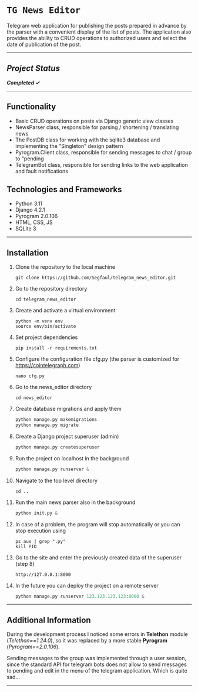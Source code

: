 # `TG News Editor`

Telegram web application for publishing the posts prepared in advance by the parser with a convenient display of the list of posts. The application also provides the ability to CRUD operations to authorized users and select the date of publication of the post.

___

## *Project Status*

***Completed &#10003;***
___
## Functionality
- Basic CRUD operations on posts via Django generic view classes
- NewsParser class, responsible for parsing / shortening / translating news
- The PostDB class for working with the sqlite3 database and implementing the "Singleton" design pattern
- Pyrogram.Client class, responsible for sending messages to chat / group to "pending
- TelegramBot class, responsible for sending links to the web application and fault notifications

## Technologies and Frameworks
- Python 3.11 
- Django 4.2.1
- Pyrogram 2.0.106
- HTML, CSS, JS
- SQLite 3
___

## Installation

1. Clone the repository to the local machine

    ```shell
    git clone https://github.com/Segfaul/telegram_news_editor.git
    ```

2. Go to the repository directory

    ```shell
    cd telegram_news_editor
    ```

3. Create and activate a virtual environment

    ```shell
    python -m venv env
    source env/bin/activate
    ```

4. Set project dependencies

    ```shell
    pip install -r requirements.txt
    ```

5. Configure the configuration file cfg.py (the parser is customized for https://cointelegraph.com)

    ```shell
    nano cfg.py
    ```

6. Go to the news_editor directory

    ```
    cd news_editor
    ```

7. Create database migrations and apply them

    ```python
    python manage.py makemigrations
    python manage.py migrate
    ```

8. Create a Django project superuser (admin)

    ```python
    python manage.py createsuperuser
    ```

9. Run the project on localhost in the background

    ```python
    python manage.py runserver &
    ```

10. Navigate to the top level directory

    ```shell
    cd ..
    ```

11. Run the main news parser also in the background

    ```python
    python init.py &
    ```

12. In case of a problem, the program will stop automatically or you can stop execution using

    ```shell
    ps aux | grep ".py"
    kill PID
    ```

13. Go to the site and enter the previously created data of the superuser (step 8)

    ```shell
    http://127.0.0.1:8000
    ```

14. In the future you can deploy the project on a remote server

    ```python
    python manage.py runserver 123.123.123.123:8000 &
    ```
___

## Additional Information

During the development process I noticed some errors in **Telethon** module (*Telethon==1.24.0*), so it was replaced by a more stable **Pyrogram** (*Pyrogram==2.0.106*).

Sending messages to the group was implemented through a user session, since the standard API for telegram bots does not allow to send messages to pending and edit in the menu of the telegram application. Which is quite sad...
___

